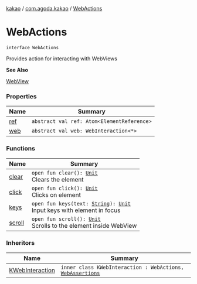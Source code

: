 [kakao](../../index.md) / [com.agoda.kakao](../index.md) / [WebActions](.)

# WebActions

`interface WebActions`

Provides action for interacting with WebViews

**See Also**

[WebView](#)

### Properties

| Name | Summary |
|---|---|
| [ref](ref.md) | `abstract val ref: Atom<ElementReference>` |
| [web](web.md) | `abstract val web: WebInteraction<*>` |

### Functions

| Name | Summary |
|---|---|
| [clear](clear.md) | `open fun clear(): `[`Unit`](https://kotlinlang.org/api/latest/jvm/stdlib/kotlin/-unit/index.html)<br>Clears the element |
| [click](click.md) | `open fun click(): `[`Unit`](https://kotlinlang.org/api/latest/jvm/stdlib/kotlin/-unit/index.html)<br>Clicks on element |
| [keys](keys.md) | `open fun keys(text: `[`String`](https://kotlinlang.org/api/latest/jvm/stdlib/kotlin/-string/index.html)`): `[`Unit`](https://kotlinlang.org/api/latest/jvm/stdlib/kotlin/-unit/index.html)<br>Input keys with element in focus |
| [scroll](scroll.md) | `open fun scroll(): `[`Unit`](https://kotlinlang.org/api/latest/jvm/stdlib/kotlin/-unit/index.html)<br>Scrolls to the element inside WebView |

### Inheritors

| Name | Summary |
|---|---|
| [KWebInteraction](../-web-element-builder/-k-web-interaction/index.md) | `inner class KWebInteraction : WebActions, `[`WebAssertions`](../-web-assertions/index.md) |
